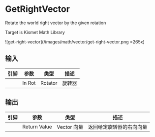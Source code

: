 # GetRightVector

Rotate the world right vector by the given rotation

Target is Kismet Math Library

![get-right-vector](/images/math/vector/get-right-vector.png =265x)

## 输入
| 引脚 | 参数 | 类型 | 描述 |
| -- | -- | -- | -- |
| <Pin color="#b0c6ff"/> | In Rot | Rotator | 旋转器 |

## 输出
| 引脚 | 参数 | 类型 | 描述 |
| -- | -- | -- | -- |
| <Pin color="#fac426"/> | Return Value | Vector 向量 | 返回给定旋转器的右向向量 |